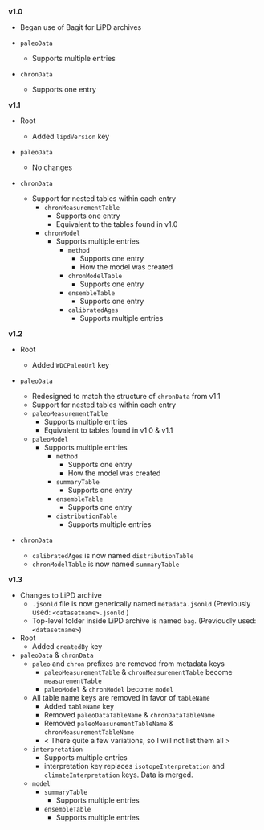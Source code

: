 **v1.0**

* Began use of Bagit for LiPD archives

* `paleoData`
  * Supports multiple entries

* `chronData`
  * Supports one entry

**v1.1**

* Root
  * Added `lipdVersion` key

* `paleoData`
  * No changes

* `chronData`
  * Support for nested tables within each entry
    * `chronMeasurementTable`
       * Supports one entry
       * Equivalent to the tables found in v1.0
    * `chronModel`
         * Supports multiple entries
	        * `method`
	           * Supports one entry
	           * How the model was created
	        * `chronModelTable`
	           * Supports one entry
	        * `ensembleTable`
	           * Supports one entry
	        * `calibratedAges`
	           * Supports multiple entries
	  

**v1.2**

* Root
  * Added `WDCPaleoUrl` key
*  `paleoData`
	* Redesigned to match the structure of `chronData` from v1.1
	* Support for nested tables within each entry
	* `paleoMeasurementTable`
		* Supports multiple entries
		* Equivalent to tables found in v1.0 & v1.1
	* `paleoModel`
		* Supports multiple entries
	        * `method`
	            * Supports one entry
	            * How the model was created
	        * `summaryTable`
	            * Supports one entry 
	        * `ensembleTable`
	            * Supports one entry
	        * `distributionTable`
	            * Supports multiple entries

* `chronData`
	* `calibratedAges` is now named `distributionTable`
	* `chronModelTable` is now named `summaryTable`

**v1.3**

* Changes to LiPD archive
	* `.jsonld` file is now generically named `metadata.jsonld` (Previously used:  `<datasetname>.jsonld` )
	* Top-level folder inside LiPD archive is named `bag`. (Previoudly used: `<datasetname>`)
* Root
	* Added `createdBy` key
* `paleoData` & `chronData`
	* `paleo` and `chron` prefixes are removed from metadata keys
		* `paleoMeasurementTable` & `chronMeasurementTable` become `measurementTable`
		* `paleoModel` & `chronModel` become `model`
	* All table name keys are removed in favor of `tableName`
		* Added `tableName` key
		* Removed `paleoDataTableName` & `chronDataTableName`
		* Removed `paleoMeasurementTableName` & `chronMeasurementTableName`
		* < There quite a few variations, so I will not list them all >
	* `interpretation`
		* Supports multiple entries
		*  interpretation key replaces `isotopeInterpretation` and `climateInterpretation` keys.  Data is merged.
	* `model`
		* `summaryTable`
			* Supports multiple entries
		* `ensembleTable`
			* Supports multiple entries
